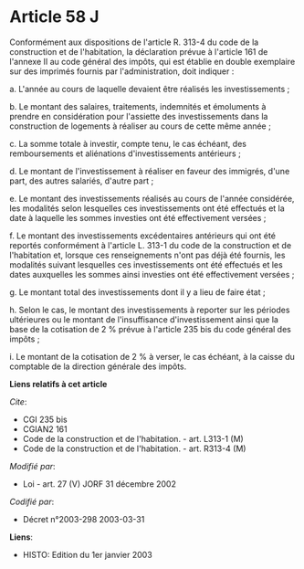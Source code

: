 # Article 58 J

Conformément aux dispositions de l'article R. 313-4 du code de la construction et de l'habitation, la déclaration prévue à
l'article 161 de l'annexe II au code général des impôts, qui est établie en double exemplaire sur des imprimés fournis par
l'administration, doit indiquer :

a. L'année au cours de laquelle devaient être réalisés les investissements ;

b. Le montant des salaires, traitements, indemnités et émoluments à prendre en considération pour l'assiette des
investissements dans la construction de logements à réaliser au cours de cette même année ;

c. La somme totale à investir, compte tenu, le cas échéant, des remboursements et aliénations d'investissements antérieurs ;

d. Le montant de l'investissement à réaliser en faveur des immigrés, d'une part, des autres salariés, d'autre part ;

e. Le montant des investissements réalisés au cours de l'année considérée, les modalités selon lesquelles ces investissements
ont été effectués et la date à laquelle les sommes investies ont été effectivement versées ;

f. Le montant des investissements excédentaires antérieurs qui ont été reportés conformément à l'article L. 313-1 du code de
la construction et de l'habitation et, lorsque ces renseignements n'ont pas déjà été fournis, les modalités suivant
lesquelles ces investissements ont été effectués et les dates auxquelles les sommes ainsi investies ont été effectivement
versées ;

g. Le montant total des investissements dont il y a lieu de faire état ;

h. Selon le cas, le montant des investissements à reporter sur les périodes ultérieures ou le montant de l'insuffisance
d'investissement ainsi que la base de la cotisation de 2 % prévue à l'article 235 bis du code général des impôts ;

i. Le montant de la cotisation de 2 % à verser, le cas échéant, à la caisse du comptable de la direction générale des impôts.

**Liens relatifs à cet article**

_Cite_:

  - CGI 235 bis
  - CGIAN2 161
  - Code de la construction et de l'habitation. - art. L313-1 (M)
  - Code de la construction et de l'habitation. - art. R313-4 (M)

_Modifié par_:

  - Loi - art. 27 (V) JORF 31 décembre 2002

_Codifié par_:

  - Décret n°2003-298 2003-03-31

**Liens**:

  - HISTO: Edition du 1er janvier 2003
